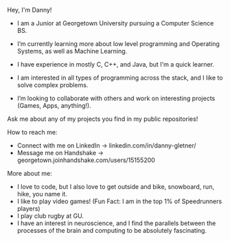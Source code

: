 Hey, I'm Danny!

- I am a Junior at Georgetown University pursuing a Computer Science BS. 

- I’m currently learning more about low level programming and Operating Systems, as well as Machine Learning. 

- I have experience in mostly C, C++, and Java, but I'm a quick learner.

- I am interested in all types of programming across the stack, and I like to solve complex problems.

- I’m looking to collaborate with others and work on interesting projects (Games, Apps, anything!).

Ask me about any of my projects you find in my public repositories!

How to reach me:
- Connect with me on LinkedIn -> linkedin.com/in/danny-gletner/ 
- Message me on Handshake     -> georgetown.joinhandshake.com/users/15155200
  
More about me:
- I love to code, but I also love to get outside and bike, snowboard, run, hike, you name it.
- I like to play video games! (Fun Fact: I am in the top 1% of Speedrunners players)
- I play club rugby at GU.
- I have an interest in neuroscience, and I find the parallels between the processes of the brain and computing to be absolutely fascinating.
